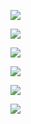 ![](https://gitee.com/hxc8/images2/raw/master/img/202407172213565.jpg)

![](https://gitee.com/hxc8/images2/raw/master/img/202407172213397.jpg)

![](https://gitee.com/hxc8/images2/raw/master/img/202407172213841.jpg)

![](https://gitee.com/hxc8/images2/raw/master/img/202407172213751.jpg)

![](https://gitee.com/hxc8/images2/raw/master/img/202407172213003.jpg)

![](https://gitee.com/hxc8/images2/raw/master/img/202407172213576.jpg)